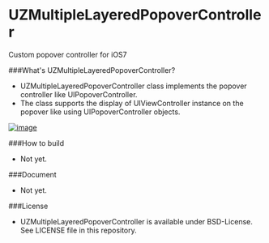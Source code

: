 UZMultipleLayeredPopoverController
==================================
Custom popover controller for iOS7

###What's UZMultipleLayeredPopoverController?
- UZMultipleLayeredPopoverController class implements the popover controller like UIPopoverController.
- The class supports the display of UIViewController instance on the popover like using UIPopoverController objects.

[![image](https://raw.github.com/sonsongithub/UZMultipleLayeredPopoverController/master/screenshot/UZMultipleLayeredPopoverController.gif)](https://www.youtube.com/watch?v=ePbiWwZu3w4)

###How to build
- Not yet.

###Document
- Not yet.

###License
- UZMultipleLayeredPopoverController is available under BSD-License. See LICENSE file in this repository.